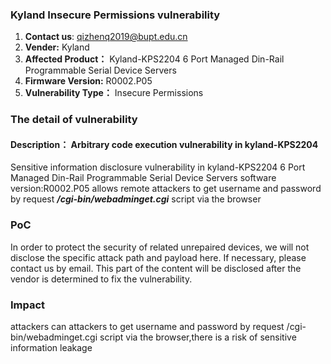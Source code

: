 ### Kyland Insecure Permissions vulnerability
1. **Contact us**: qizhenq2019@bupt.edu.cn
2. **Vender:** Kyland
3. **Affected Product：** Kyland-KPS2204 6 Port Managed Din-Rail Programmable
Serial Device Servers 
4. **Firmware Version:** R0002.P05
5. **Vulnerability Type：** Insecure Permissions
### The detail of vulnerability
#### Description： Arbitrary code execution vulnerability in kyland-KPS2204
Sensitive information disclosure vulnerability in
kyland-KPS2204 6 Port Managed Din-Rail Programmable Serial
Device Servers software version:R0002.P05 allows remote
attackers to get username and password by request
**_/cgi-bin/webadminget.cgi_** script via the browser
### PoC
In order to protect the security of related unrepaired devices, we will not disclose the specific attack path and payload here. If necessary, please contact us by email. This part of the content will be disclosed after the vendor is determined to fix the vulnerability.
### Impact
attackers can attackers to get username and password by request
/cgi-bin/webadminget.cgi script via the browser,there is a risk of sensitive information leakage
